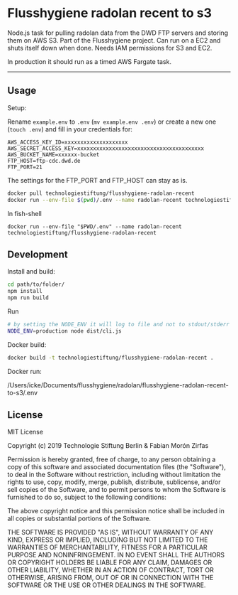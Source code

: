 # Flusshygiene radolan recent to s3

Node.js task for pulling radolan data from the DWD FTP servers and storing them on AWS S3. Part of the Flusshygiene project. Can run on a EC2 and shuts itself down when done. Needs IAM permissions for S3 and EC2.

In production it should run as a timed AWS Fargate task.

---

## Usage

Setup:

Rename `example.env` to `.env` (`mv example.env .env`)  or create a new one (`touch .env`) and fill in your credentials for:

```env
AWS_ACCESS_KEY_ID=xxxxxxxxxxxxxxxxxxxx
AWS_SECRET_ACCESS_KEY=xxxxxxxxxxxxxxxxxxxxxxxxxxxxxxxxxxxxxxxx
AWS_BUCKET_NAME=xxxxxx-bucket
FTP_HOST=ftp-cdc.dwd.de
FTP_PORT=21
```

The settings for the FTP_PORT and FTP_HOST can stay as is.

```bash
docker pull technologiestiftung/flusshygiene-radolan-recent
docker run --env-file $(pwd)/.env --name radolan-recent technologiestiftung/flusshygiene-radolan-recent
```

In fish-shell

```fish
docker run --env-file "$PWD/.env" --name radolan-recent technologiestiftung/flusshygiene-radolan-recent
```

## Development  


Install and build:  


```bash
cd path/to/folder/
npm install
npm run build
```


Run

```bash
# by setting the NODE_ENV it will log to file and not to stdout/stderr
NODE_ENV=production node dist/cli.js
```

Docker build:

```bash
docker build -t technologiestiftung/flusshygiene-radolan-recent .
```

Docker run: 

/Users/icke/Documents/flusshygiene/radolan/flusshygiene-radolan-recent-to-s3/.env

## License 

MIT License

Copyright (c) 2019 Technologie Stiftung Berlin & Fabian Morón Zirfas

Permission is hereby granted, free of charge, to any person obtaining a copy
of this software and associated documentation files (the "Software"), to deal
in the Software without restriction, including without limitation the rights
to use, copy, modify, merge, publish, distribute, sublicense, and/or sell
copies of the Software, and to permit persons to whom the Software is
furnished to do so, subject to the following conditions:

The above copyright notice and this permission notice shall be included in all
copies or substantial portions of the Software.

THE SOFTWARE IS PROVIDED "AS IS", WITHOUT WARRANTY OF ANY KIND, EXPRESS OR
IMPLIED, INCLUDING BUT NOT LIMITED TO THE WARRANTIES OF MERCHANTABILITY,
FITNESS FOR A PARTICULAR PURPOSE AND NONINFRINGEMENT. IN NO EVENT SHALL THE
AUTHORS OR COPYRIGHT HOLDERS BE LIABLE FOR ANY CLAIM, DAMAGES OR OTHER
LIABILITY, WHETHER IN AN ACTION OF CONTRACT, TORT OR OTHERWISE, ARISING FROM,
OUT OF OR IN CONNECTION WITH THE SOFTWARE OR THE USE OR OTHER DEALINGS IN THE
SOFTWARE.